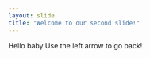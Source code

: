 ```yaml
---
layout: slide
title: "Welcome to our second slide!"
---
```

Hello baby
Use the left arrow to go back!